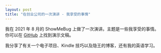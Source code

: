 ```yaml
---
layout: post
title: "在创业公司的一次演讲 - 我享受的事情"
---
```


我在 2021 年 8 月的 ShowMeBug 上做了一次演讲。主题是一些我享受的事情。你可以在 [GitHub](https://github.com/lzwjava/Keynotes/blob/master/ShowMeBug/20210805lzw.pdf) 上找到演示文稿。

我分享了有关一个电子项目、Kindle 技巧以及隐王的博客，还有我的英语学习。

